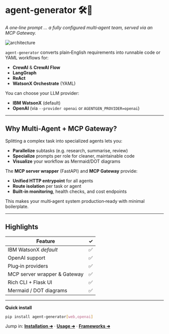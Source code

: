 # agent‑generator 🛠️🤖

*A one‑line prompt … a fully configured multi‑agent team, served via an MCP Gateway.*

![architecture](images/architecture.svg)

`agent‑generator` converts plain‑English requirements into runnable code or YAML workflows for:

- **CrewAI** & **CrewAI Flow**  
- **LangGraph**  
- **ReAct**  
- **WatsonX Orchestrate** (YAML)

You can choose your LLM provider:

- **IBM WatsonX** (default)  
- **OpenAI** (via `--provider openai` or `AGENTGEN_PROVIDER=openai`)

---

## Why Multi‑Agent + MCP Gateway?

Splitting a complex task into specialized agents lets you:

- **Parallelize** subtasks (e.g. research, summarise, review)  
- **Specialize** prompts per role for cleaner, maintainable code  
- **Visualize** your workflow as Mermaid/DOT diagrams  

The **MCP server wrapper** (FastAPI) and **MCP Gateway** provide:

- **Unified HTTP entrypoint** for all agents  
- **Route isolation** per task or agent  
- **Built‑in monitoring**, health checks, and cost endpoints  

This makes your multi‑agent system production‑ready with minimal boilerplate.

---

## Highlights

| Feature                         | ✓   |
|---------------------------------|-----|
| IBM WatsonX *default*           | ✅  |
| OpenAI support                  | ✅  |
| Plug‑in providers               | ✅  |
| MCP server wrapper & Gateway    | ✅  |
| Rich CLI + Flask UI             | ✅  |
| Mermaid / DOT diagrams          | ✅  |

---

<div class="admonition tip">
<strong>Quick install</strong>

```bash
pip install agent-generator[web,openai]
```

</div>

Jump in: **[Installation ➜](installation.md)** · **[Usage ➜](usage.md)** · **[Frameworks ➜](frameworks.md)**










